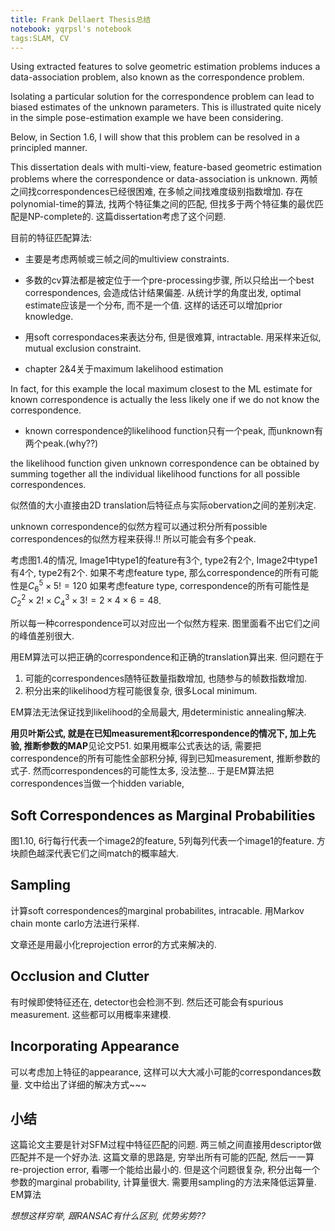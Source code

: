 ```yaml
---
title: Frank Dellaert Thesis总结
notebook: yqrpsl's notebook
tags:SLAM, CV
---
```


Using extracted features to solve geometric estimation problems induces a data-association problem, also known as the correspondence problem.

Isolating a particular solution for the correspondence problem can lead to biased estimates of the unknown parameters. This is illustrated quite nicely in the simple pose-estimation example we have been considering.

Below, in Section 1.6, I will show that this problem can be resolved in a principled manner.

This dissertation deals with multi-view, feature-based geometric estimation problems where the correspondence or data-association is unknown.
两帧之间找correspondences已经很困难, 在多帧之间找难度级别指数增加. 存在polynomial-time的算法, 找两个特征集之间的匹配, 但找多于两个特征集的最优匹配是NP-complete的. 这篇dissertation考虑了这个问题.

目前的特征匹配算法:
* 主要是考虑两帧或三帧之间的multiview constraints.
* 多数的cv算法都是被定位于一个pre-processing步骤, 所以只给出一个best correspondences, 会造成估计结果偏差. 从统计学的角度出发, optimal estimate应该是一个分布, 而不是一个值. 这样的话还可以增加prior knowledge.
* 用soft correspondaces来表达分布, 但是很难算, intractable. 用采样来近似, mutual exclusion constraint.



* chapter 2&4关于maximum lakelihood estimation


In fact, for this example the local maximum closest to the ML estimate for known correspondence is actually the less likely one if we do not know the correspondence.

* known correspondence的likelihood function只有一个peak, 而unknown有两个peak.(why??)

the likelihood function given unknown correspondence can be obtained by summing together all the individual likelihood functions for all possible correspondences.

似然值的大小直接由2D translation后特征点与实际obervation之间的差别决定.

unknown correspondence的似然方程可以通过积分所有possible correspondences的似然方程来获得.!! 所以可能会有多个peak.


考虑图1.4的情况, Image1中type1的feature有3个, type2有2个, Image2中type1有4个, type2有2个.
如果不考虑feature type, 那么correspondence的所有可能性是$C_{6}^{5} \times 5!=120$
如果考虑feature type, correspondence的所有可能性是$C_{2}^{2} \times 2! \times C_{4}^{3} \times 3!=2\times 4\times 6=48$.

所以每一种correspondence可以对应出一个似然方程来. 图里面看不出它们之间的峰值差别很大.


用EM算法可以把正确的correspondence和正确的translation算出来.
但问题在于
1. 可能的correspondences随特征数量指数增加, 也随参与的帧数指数增加.
2. 积分出来的likelihood方程可能很复杂, 很多Local minimum.

EM算法无法保证找到likelihood的全局最大, 用deterministic annealing解决.



**用贝叶斯公式, 就是在已知measurement和correspondence的情况下, 加上先验, 推断参数的MAP**见论文P51. 如果用概率公式表达的话, 需要把correspondence的所有可能性全部积分掉, 得到已知measurement, 推断参数的式子. 然而correspondences的可能性太多, 没法整...
于是EM算法把correspondences当做一个hidden variable, 

## Soft Correspondences as Marginal Probabilities
图1.10, 6行每行代表一个image2的feature, 5列每列代表一个image1的feature. 方块颜色越深代表它们之间match的概率越大.


## Sampling
计算soft correspondences的marginal probabilites, intracable. 用Markov chain monte carlo方法进行采样.



文章还是用最小化reprojection error的方式来解决的.


## Occlusion and Clutter
有时候即使特征还在, detector也会检测不到. 然后还可能会有spurious measurement. 这些都可以用概率来建模.


## Incorporating Appearance 
可以考虑加上特征的appearance, 这样可以大大减小可能的correspondances数量. 文中给出了详细的解决方式~~~




## 小结
这篇论文主要是针对SFM过程中特征匹配的问题. 两三帧之间直接用descriptor做匹配并不是一个好办法. 这篇文章的思路是, 穷举出所有可能的匹配, 然后一一算re-projection error, 看哪一个能给出最小的.
但是这个问题很复杂, 积分出每一个参数的marginal probability, 计算量很大. 需要用sampling的方法来降低运算量.
EM算法


*想想这样穷举, 跟RANSAC有什么区别, 优势劣势??*